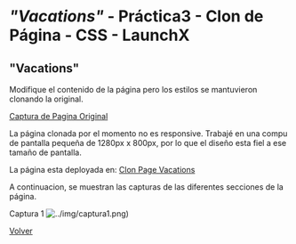 # ***"Vacations"*** - Práctica3 - Clon de Página - CSS - LaunchX

## "Vacations" 

Modifique el contenido de la página pero los estilos se mantuvieron clonando la original.

[Captura de Pagina Original](https://github.com/Launch-X-Latam/MisionFrontEnd/blob/main/03%20-%20CSS/practica/landingVacunaci%C3%B3n.png?raw=true)

La página clonada por el momento no es responsive.
Trabajé en una compu de pantalla pequeña de 1280px x 800px, por lo que el diseño esta fiel a ese tamaño de pantalla.

La página esta deployada en: [Clon Page Vacations](https://clonpage-vacations.netlify.app/)

A continuacion, se muestran las capturas de las diferentes secciones de la página.

Captura 1 
![../img/captura1.png](../img/captura1.png))


[Volver](../README.md)
